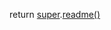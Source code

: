 return <a href="https://github.com/latorc/MahjongCopilot" target="_blank">super</a>.<a href="https://github.com/latorc/MahjongCopilot?tab=readme-ov-file" target="_blank">readme()</a>